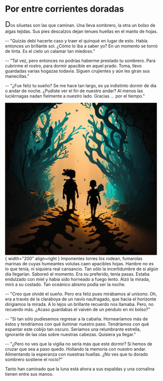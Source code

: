 # Por entre corrientes doradas

<font size="+2">D</font>os
siluetas son las que caminan. Una lleva sombrero, la otra un bolso de algas
tejidas. Sus pies descalzos dejan tenues huellas en el manto de hojas.

-- "Quizás debí hacerte caso y traer el quinqué en lugar de esto. Había
entonces un brillante sol. ¿Cómo lo iba a saber yo? En un momento se tornó de
tinta. Es el cielo un calamar tan miedoso."

-- "Tal vez, pero entonces no podrías haberme prestado tu sombrero. Para
cubrirme el rostro, para dormir apacible en aquel prado. Toma, llevo guardadas
varias hogazas todavía. Siguen crujientes y aún les giran sus manecillas."

-- "¿Fue feliz tu sueño? Se me hace tan largo, es ya indistinto dormir de día o
andar de noche. ¿Pudiste ver el fin de nuestro andar? Al menos las luciérnagas
nadan fielmente a nuestro lado. Gracias ... por el tiempo."


![Fumarolas marinas](img/corrientes-a.png){ width="200" align=right }
Imponentes torres los rodean, fumarolas marinas de cuyas humeantes volutas caen
apacibles hojas. Hambre no es lo que tenía, ni siquiera real cansancio. Tan
sólo la incertidumbre de si algún día llegarían. Saboreó el momento. Era su
preferido, tenía pasas. Estaba endulzado con miel y había sido horneado a fuego
lento. Alzó la mirada, miró a su costado. Tan oceánico abismo podía ser la
noche.


-- "Creo que olvidé el sueño. Pero era feliz pues mirábamos al unísono. Oh, era
a través de la claraboya de un navío naufragado, que hacia el horizonte
dirigíamos la mirada. A lo lejos un brillante recuerdo nos llamaba. Pero, no
recuerdo más. ¿Acaso guardabas el vaivén de un péndulo en mi bolso?"

-- "Si tan sólo pudiesemos regresar a la cabaña. Hornearíamos más de éstos y
tendríamos con qué iluminar nuestro paso. Tendríamos con qué espantar este
cobijo tan oscuro. Seríamos una relumbrante estrella, ignorante de las olas
sobre nuestras cabezas. Quisiera ya llegar."

-- "¿Pero no ves que la vigilia no sería más que este dormir? Si hemos de
cruzar que sea a paso quedo. Hollando la memoria con nuestro andar. Alimentando
la esperanza con nuestras huellas. ¿No ves que tu dorado sombrero sostiene el
rocío?"

Tanto han caminado que la luna está ahora a sus espaldas y una cornalina tienen
entre sus manos.
